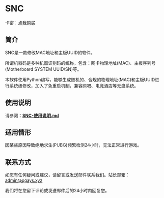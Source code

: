 # SNC

卡密：[点我购买][1]

## 简介

SNC是一款修改MAC地址和主板UUID的软件。

所谓机器码是多种机器识别码的统称，包含：网卡物理地址(MAC)、主板序列号(Motherboard SYSTEM UUID/SN)等。

本软件使用Python编写，能够生成随机的、合规的物理地址(MAC)和主板UUID进行系统级修改，加入了免重启机制，兼容网吧、电竞酒店等无盘系统。

## 使用说明

请参阅：**[SNC-使用说明.md][2]**

## 适用情形

因某些原因导致绝地求生(PUBG)频繁检测24小时，无法正常进行游戏。

## 联系方式

如您有任何疑问或建议，请留言或发送邮件联系我们。站长邮箱：[admin@qqays.xyz][3]

我们将在您留下评论或发送邮件后的24小时内回复您。

  [1]: http://dujiaoka.qqays.xyz
  [2]: http://yun.qqays.xyz/f/fed80a3030084f5997f4/
  [3]: mailto:admin@qqays.xyz
